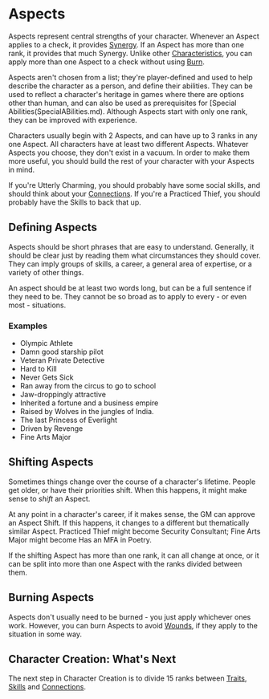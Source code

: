 # Aspects

Aspects represent central strengths of your character. Whenever an Aspect applies to a check, it provides [Synergy](Synergy.md). If an Aspect has more than one rank, it provides that much Synergy. Unlike other [Characteristics](Characteristic.md), you can apply more than one Aspect to a check without using [Burn](Burn.md).

Aspects aren't chosen from a list; they're player-defined and used to help describe the character as a person, and define their abilities. They can be used to reflect a character's heritage in games where there are options other than human, and can also be used as prerequisites for [Special Abilities(SpecialABilities.md). Although Aspects start with only one rank, they can be improved with experience.

Characters usually begin with 2 Aspects, and can have up to 3 ranks in any one Aspect. All characters have at least two different Aspects. Whatever Aspects you choose, they don't exist in a vacuum. In order to make them more useful, you should build the rest of your character with your Aspects in mind.

If you're Utterly Charming, you should probably have some social skills, and should think about your [Connections](Connections.md). If you're a Practiced Thief, you should probably have the Skills to back that up.

## Defining Aspects

Aspects should be short phrases that are easy to understand. Generally, it should be clear just by reading them what circumstances they should cover. They can imply groups of skills, a career, a general area of expertise, or a variety of other things.

An aspect should be at least two words long, but can be a full sentence if they need to be. They cannot be so broad as to apply to every - or even most - situations.

### Examples

- Olympic Athlete
- Damn good starship pilot
- Veteran Private Detective
- Hard to Kill
- Never Gets Sick
- Ran away from the circus to go to school
- Jaw-droppingly attractive
- Inherited a fortune and a business empire
- Raised by Wolves in the jungles of India.
- The last Princess of Everlight
- Driven by Revenge
- Fine Arts Major

## Shifting Aspects

Sometimes things change over the course of a character's lifetime. People get older, or have their priorities shift. When this happens, it might make sense to *shift* an Aspect.

At any point in a character's career, if it makes sense, the GM can approve an Aspect Shift. If this happens, it changes to a different but thematically similar Aspect. Practiced Thief might become Security Consultant; Fine Arts Major might become Has an MFA in Poetry.

If the shifting Aspect has more than one rank, it can all change at once, or it can be split into more than one Aspect with the ranks divided between them.

## Burning Aspects

Aspects don't usually need to be burned - you just apply whichever ones work. However, you can burn Aspects to avoid [Wounds](WoundThreshold.md), if they apply to the situation in some way.

## Character Creation: What's Next

The next step in Character Creation is to divide 15 ranks between [Traits](Traits.md), [Skills](Skills.md) and [Connections](Connections.md).
